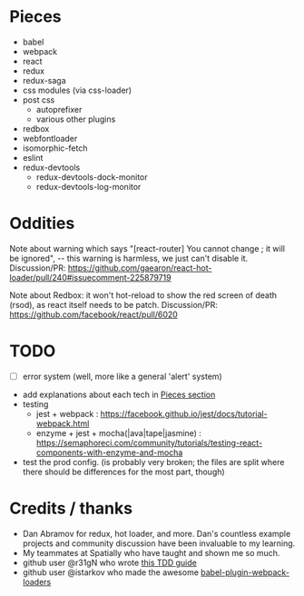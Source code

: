 # Pieces
- babel
- webpack
- react
- redux
- redux-saga
- css modules (via css-loader)
- post css
  - autoprefixer
  - various other plugins
- redbox
- webfontloader
- isomorphic-fetch
- eslint
- redux-devtools
  - redux-devtools-dock-monitor
  - redux-devtools-log-monitor

# Oddities
Note about warning which says "[react-router] You cannot change ; it will be ignored",
-- this warning is harmless, we just can't disable it.
Discussion/PR: https://github.com/gaearon/react-hot-loader/pull/240#issuecomment-225879719

Note about Redbox: it won't hot-reload to show the red screen of death (rsod),
as react itself needs to be patch.
Discussion/PR: https://github.com/facebook/react/pull/6020

# TODO
- [ ] error system (well, more like a general 'alert' system)
- add explanations about each tech in [Pieces section](#Pieces)
- testing
  - jest + webpack : https://facebook.github.io/jest/docs/tutorial-webpack.html
  - enzyme + jest + mocha(|ava|tape|jasmine) : https://semaphoreci.com/community/tutorials/testing-react-components-with-enzyme-and-mocha
- test the prod config. (is probably very broken; the files are split where there should be differences for the most part, though)

# Credits / thanks
- Dan Abramov for redux, hot loader, and more. Dan's countless example projects and community discussion have been invaluable to my learning.
- My teammates at Spatially who have taught and shown me so much.
- github user @r31gN who wrote [this TDD guide](http://thereignn.ghost.io/a-step-by-step-tdd-approach-on-testing-react-components-using-enzyme/)
- github user @istarkov who made the awesome [babel-plugin-webpack-loaders](/istarkov/babel-plugin-webpack-loaders)
